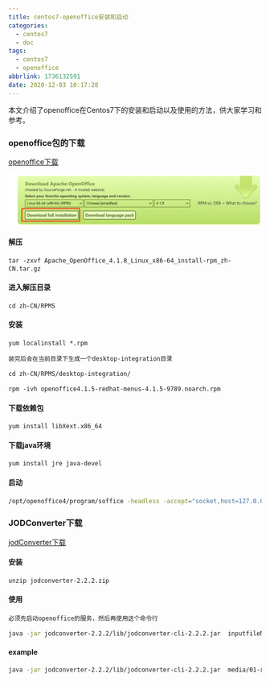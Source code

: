 ```yaml
---
title: centos7-openoffice安装和启动
categories:
  - centos7
  - doc
tags:
  - centos7
  - openoffice
abbrlink: 1736132591
date: 2020-12-03 10:17:28
---
```


  本文介绍了openoffice在Centos7下的安装和启动以及使用的方法，供大家学习和参考。

### openoffice包的下载

[openoffice下载](http://www.openoffice.org/download/)

![open](/images/openoffice/openoffice.png)

#### 解压

~~~shell
tar -zxvf Apache_OpenOffice_4.1.8_Linux_x86-64_install-rpm_zh-CN.tar.gz
~~~

#### 进入解压目录

~~~shell
cd zh-CN/RPMS
~~~

#### 安装

~~~shell
yum localinstall *.rpm
~~~

`装完后会在当前目录下生成一个desktop-integration目录`

~~~
cd zh-CN/RPMS/desktop-integration/
~~~

~~~
rpm -ivh openoffice4.1.5-redhat-menus-4.1.5-9789.noarch.rpm
~~~

#### 下载依赖包

~~~
yum install libXext.x86_64
~~~

#### 下载java环境

~~~
yum install jre java-devel
~~~

#### 启动

~~~sh
/opt/openoffice4/program/soffice -headless -accept="socket,host=127.0.0.1,port=8100;urp;" -nofirststartwizard
~~~

### JODConverter下载

[jodConverter下载](https://sourceforge.net/projects/jodconverter/)

#### 安装

~~~
unzip jodconverter-2.2.2.zip
~~~

#### 使用

`必须先启动openoffice的服务，然后再使用这个命令行`

~~~sh
java -jar jodconverter-2.2.2/lib/jodconverter-cli-2.2.2.jar  inputfileName outputfileName
~~~

#### example

~~~sh
java -jar jodconverter-2.2.2/lib/jodconverter-cli-2.2.2.jar  media/01-自然语言处理-中文分词算法的实现.pptx.pptx  media/o1.pdf
~~~

